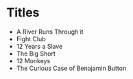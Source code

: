# Titles

- A River Runs Through it
- Fight Club
- 12 Years a Slave
- The Big Short
- 12 Monkeys
- The Curious Case of Benajamin Button
